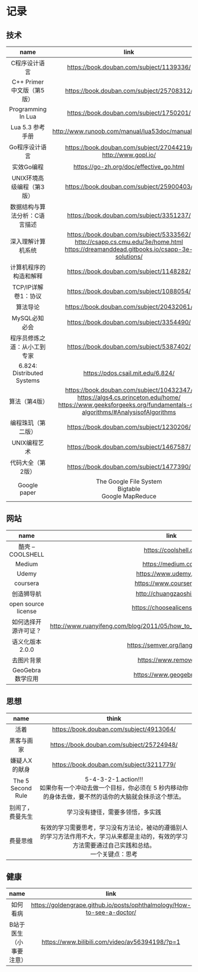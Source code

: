 
# 记录

## 技术

name | link | progress
:-: | :-: | :-:
C程序设计语言 | https://book.douban.com/subject/1139336/ | ★
C++ Primer 中文版（第5版）| https://book.douban.com/subject/25708312/ | ★
Programming In Lua | https://book.douban.com/subject/1750201/ | ★★
Lua 5.3 参考手册 | http://www.runoob.com/manual/lua53doc/manual.html | ★★
Go程序设计语言 | https://book.douban.com/subject/27044219/<br>http://www.gopl.io/ | ★
实效Go编程 | https://go-zh.org/doc/effective_go.html | ★
UNIX环境高级编程（第3版）| https://book.douban.com/subject/25900403/ |
数据结构与算法分析：C语言描述 | https://book.douban.com/subject/3351237/ |
深入理解计算机系统 | https://book.douban.com/subject/5333562/<br>http://csapp.cs.cmu.edu/3e/home.html<br>https://dreamanddead.gitbooks.io/csapp-3e-solutions/ |
计算机程序的构造和解释 | https://book.douban.com/subject/1148282/ |
TCP/IP详解 卷1：协议 | https://book.douban.com/subject/1088054/ |
算法导论 | https://book.douban.com/subject/20432061/ |
MySQL必知必会 | https://book.douban.com/subject/3354490/ | ★  
程序员修炼之道：从小工到专家 | https://book.douban.com/subject/5387402/ |
6.824: Distributed Systems | https://pdos.csail.mit.edu/6.824/ | learn english
算法（第4版） | https://book.douban.com/subject/10432347/<br>https://algs4.cs.princeton.edu/home/<br>https://www.geeksforgeeks.org/fundamentals-of-algorithms/#AnalysisofAlgorithms |
编程珠玑（第二版） | https://book.douban.com/subject/1230206/ |
UNIX编程艺术 | https://book.douban.com/subject/1467587/ |
代码大全（第2版） | https://book.douban.com/subject/1477390/ | 
Google paper | The Google File System<br>Bigtable<br>Google MapReduce |


## 网站

name | link
:-: | :-:
酷壳 – COOLSHELL | https://coolshell.cn/
Medium | https://medium.com/
Udemy | https://www.udemy.com/
coursera | https://www.coursera.org/
创造狮导航 | http://chuangzaoshi.com/
open source license | https://choosealicense.com/
如何选择开源许可证？ | http://www.ruanyifeng.com/blog/2011/05/how_to_choose_free_software_licenses.html
语义化版本 2.0.0 | https://semver.org/lang/zh-CN/
去图片背景 | https://www.remove.bg/
GeoGebra 数学应用 | https://www.geogebra.org/

## 思想

name | think 
:-: | :-:
活着 | https://book.douban.com/subject/4913064/
黑客与画家 | https://book.douban.com/subject/25724948/
嫌疑人X的献身 | https://book.douban.com/subject/3211779/
The 5 Second Rule | 5-4-3-2-1.action!!!<br>如果你有一个冲动去做一个目标，你必须在 5 秒内移动你的身体去做，要不然的话你的大脑就会抹杀这个想法。
别闹了，费曼先生 | 学习没有捷径，需要多领悟，多实践
费曼思维 | 有效的学习需要思考，学习没有方法论，被动的遵循别人的学习方法作用不大，学习从来都是主动的，有效的学习方法需要通过自己实践和总结。<br>一个关键点：思考

## 健康

name | link
:-: | :-:
如何看病 | https://goldengrape.github.io/posts/ophthalmology/How-to-see-a-doctor/
B站于医生（小事要注意） | https://www.bilibili.com/video/av56394198/?p=1
